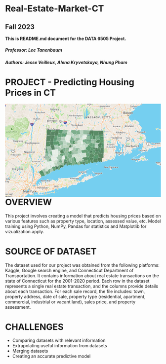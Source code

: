 # Real-Estate-Market-CT
## Fall 2023    
__This is README.md document for the DATA 6505 Project.__ 

##### Professor: Lee Tanenbaum
##### Authors: Jesse Veilleux, Alena Kryvetskaya, Nhung Pham

# PROJECT - Predicting Housing Prices in CT

<img src="https://github.com/alenak2610/RE-market-CT/blob/main/CT%20state.png"
     alt="map 3"
     style="float: left; margin-right: 10px;" />

# OVERVIEW

This project involves creating a model that predicts housing prices based on various features such as property type, location, assessed value, etc. 
Model training using Python, NumPy, Pandas for statistics and Matplotlib for vizualization apply. 

# SOURCE OF DATASET

The dataset used for our project was obtained from the following platforms: Kaggle, Google search engine, and Connecticut Department of Transportation. It contains information about real estate transactions on the state of Connecticut for the 2001-2020 period. Each row in the dataset represents a single real estate transaction, and the columns provide details about each transaction. For each sale record, the file includes: town, property address, date of sale, property type (residential, apartment, commercial, industrial or vacant land), sales price, and property assessment.

# CHALLENGES

- Comparing datasets with relevant information
- Extrapolating useful information from datasets
- Merging datasets
- Creating an accurate predictive model


